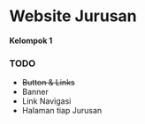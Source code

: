 # Website Jurusan
__Kelompok 1__ 
### TODO
* ~~Button & Links~~
* Banner 
* Link Navigasi
* Halaman tiap Jurusan
